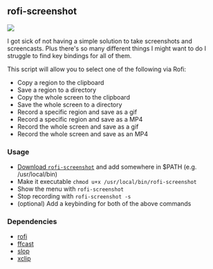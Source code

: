 ## rofi-screenshot

![](https://imgur.com/7io5BKJ.gif)

I got sick of not having a simple solution to take screenshots and screencasts. Plus there's so many different things I might want to do I struggle to find key bindings for all of them.

This script will allow you to select one of the following via Rofi:

* Copy a region to the clipboard
* Save a region to a directory
* Copy the whole screen to the clipboard
* Save the whole screen to a directory
* Record a specific region and save as a gif
* Record a specific region and save as a MP4
* Record the whole screen and save as a gif
* Record the whole screen and save as an MP4

### Usage

* [Download `rofi-screenshot`](https://raw.githubusercontent.com/ceuk/rofi-screenshot/master/rofi-screenshot) and add somewhere in $PATH (e.g. /usr/local/bin)
* Make it executable `chmod u+x /usr/local/bin/rofi-screenshot`
* Show the menu with `rofi-screenshot`
* Stop recording with `rofi-screenshot -s`
* (optional) Add a keybinding for both of the above commands

### Dependencies

* [rofi](https://github.com/davatorium/rofi)
* [ffcast](https://github.com/lolilolicon/FFcast)
* [slop](https://github.com/naelstrof/slop)
* [xclip](https://github.com/astrand/xclip)

